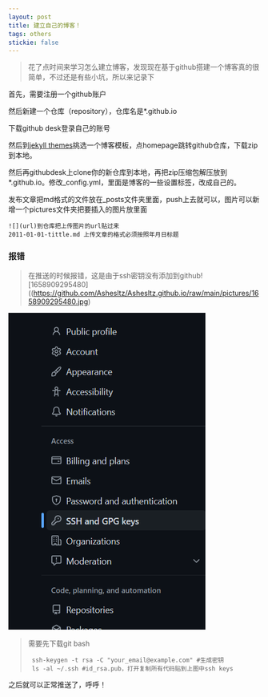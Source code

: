 ```yaml
---
layout: post
title: 建立自己的博客！
tags: others
stickie: false
---
```


> 花了点时间来学习怎么建立博客，发现现在基于github搭建一个博客真的很简单，不过还是有些小坑，所以来记录下

首先，需要注册一个github账户

然后新建一个仓库（repository），仓库名是*.github.io

下载github desk登录自己的账号

然后到[jekyll themes](http://jekyllthemes.org/)挑选一个博客模板，点homepage跳转github仓库，下载zip到本地。

然后再githubdesk上clone你的新仓库到本地，再把zip压缩包解压放到*.github.io。修改_config.yml，里面是博客的一些设置标签，改成自己的。

发布文章把md格式的文件放在_posts文件夹里面，push上去就可以，图片可以新增一个pictures文件夹把要插入的图片放里面

```
![](url)到仓库把上传图片的url贴过来
2011-01-01-tittle.md 上传文章的格式必须按照年月日标题
```

### 报错

> 在推送的时候报错，这是由于ssh密钥没有添加到github![1658909295480]((https://github.com/Ashesltz/Ashesltz.github.io/raw/main/pictures/1658909295480.jpg)

![1658821202347](https://github.com/Ashesltz/Ashesltz.github.io/raw/main/pictures/1658821202347.jpg)

> 需要先下载git bash
>
> ```
>  ssh-keygen -t rsa -C "your_email@example.com" #生成密钥
>  ls -al ~/.ssh #id_rsa.pub，打开复制所有代码贴到上图中ssh keys
> ```

之后就可以正常推送了，呼呼！

